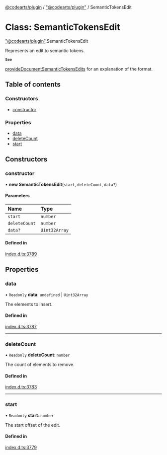 [@codearts/plugin](../README.md) / ["@codearts/plugin"](../modules/_codearts_plugin_.md) / SemanticTokensEdit

# Class: SemanticTokensEdit

["@codearts/plugin"](../modules/_codearts_plugin_.md).SemanticTokensEdit

Represents an edit to semantic tokens.

**`See`**

[provideDocumentSemanticTokensEdits](../interfaces/codearts_plugin_.DocumentSemanticTokensProvider.md#providedocumentsemantictokensedits) for an explanation of the format.

## Table of contents

### Constructors

- [constructor](codearts_plugin_.SemanticTokensEdit.md#constructor)

### Properties

- [data](codearts_plugin_.SemanticTokensEdit.md#data)
- [deleteCount](codearts_plugin_.SemanticTokensEdit.md#deletecount)
- [start](codearts_plugin_.SemanticTokensEdit.md#start)

## Constructors

### constructor

• **new SemanticTokensEdit**(`start`, `deleteCount`, `data?`)

#### Parameters

| Name | Type |
| :------ | :------ |
| `start` | `number` |
| `deleteCount` | `number` |
| `data?` | `Uint32Array` |

#### Defined in

[index.d.ts:3789](https://github.com/shuyaqian/cloudide-plugin-api/blob/5b69219/index.d.ts#L3789)

## Properties

### data

• `Readonly` **data**: `undefined` \| `Uint32Array`

The elements to insert.

#### Defined in

[index.d.ts:3787](https://github.com/shuyaqian/cloudide-plugin-api/blob/5b69219/index.d.ts#L3787)

___

### deleteCount

• `Readonly` **deleteCount**: `number`

The count of elements to remove.

#### Defined in

[index.d.ts:3783](https://github.com/shuyaqian/cloudide-plugin-api/blob/5b69219/index.d.ts#L3783)

___

### start

• `Readonly` **start**: `number`

The start offset of the edit.

#### Defined in

[index.d.ts:3779](https://github.com/shuyaqian/cloudide-plugin-api/blob/5b69219/index.d.ts#L3779)
